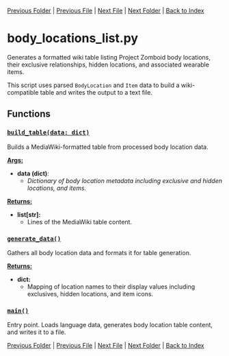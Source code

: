 [Previous Folder](../items/lists/item_list.md) | [Previous File](attachment_list.md) | [Next File](body_parts_list.md) | [Next Folder](../objects/attachment.md) | [Back to Index](../../index.md)

# body_locations_list.py

Generates a formatted wiki table listing Project Zomboid body locations, their exclusive relationships,
hidden locations, and associated wearable items.

This script uses parsed `BodyLocation` and `Item` data to build a wiki-compatible table and writes the
output to a text file.

## Functions

### [`build_table(data: dict)`](https://github.com/Vaileasys/pz-wiki_parser/blob/main/scripts/lists/body_locations_list.py#L17)

Builds a MediaWiki-formatted table from processed body location data.


<ins>**Args:**</ins>
  - **data (dict)**:
      - _Dictionary of body location metadata including exclusive and hidden locations, and items._

<ins>**Returns:**</ins>
  - **list[str]:**
      - Lines of the MediaWiki table content.

### [`generate_data()`](https://github.com/Vaileasys/pz-wiki_parser/blob/main/scripts/lists/body_locations_list.py#L49)

Gathers all body location data and formats it for table generation.


<ins>**Returns:**</ins>
  - **dict:**
      - Mapping of location names to their display values including exclusives, hidden locations, and item icons.

### [`main()`](https://github.com/Vaileasys/pz-wiki_parser/blob/main/scripts/lists/body_locations_list.py#L93)

Entry point. Loads language data, generates body location table content, and writes it to a file.



[Previous Folder](../items/lists/item_list.md) | [Previous File](attachment_list.md) | [Next File](body_parts_list.md) | [Next Folder](../objects/attachment.md) | [Back to Index](../../index.md)
